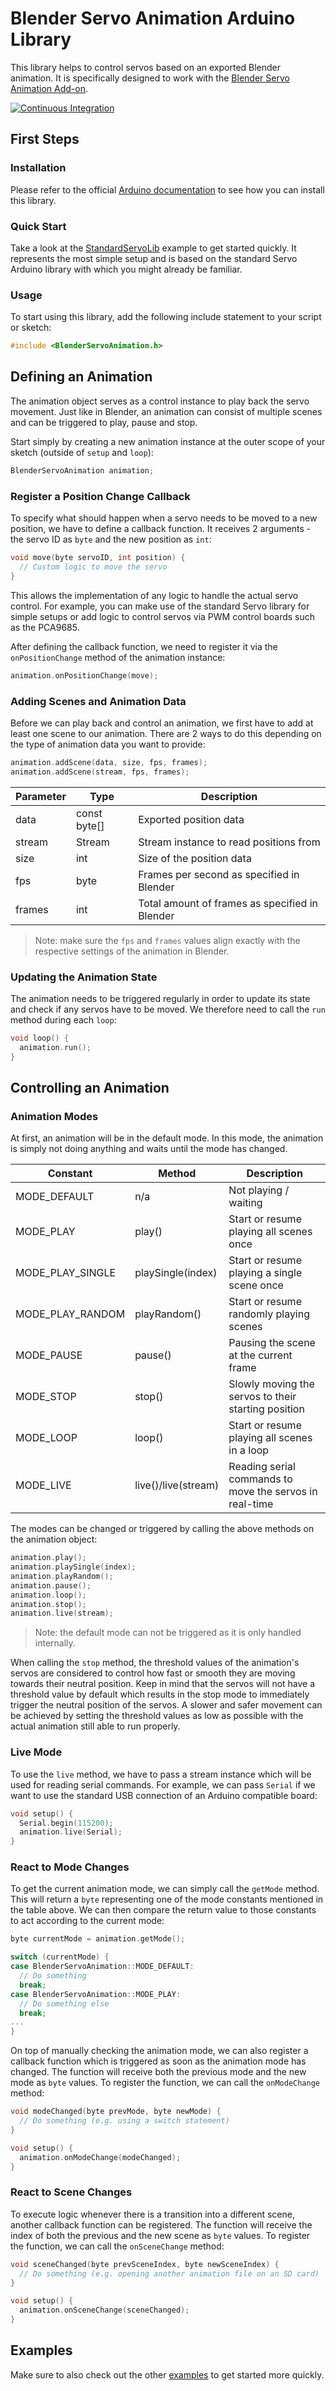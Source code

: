 # Blender Servo Animation Arduino Library

This library helps to control servos based on an exported Blender animation. It is specifically designed to work with the [Blender Servo Animation Add-on](https://github.com/timhendriks93/blender-servo-animation).

[![Continuous Integration](https://github.com/timhendriks93/blender-servo-animation-arduino/actions/workflows/ci.yml/badge.svg)](https://github.com/timhendriks93/blender-servo-animation-arduino/actions/workflows/ci.yml)

## First Steps

### Installation

Please refer to the official [Arduino documentation](https://docs.arduino.cc/software/ide-v1/tutorials/installing-libraries) to see how you can install this library.

### Quick Start

Take a look at the [StandardServoLib](examples/StandardServoLib) example to get started quickly. It represents the most simple setup and is based on the standard Servo Arduino library with which you might already be familiar.

### Usage

To start using this library, add the following include statement to your script or sketch:

```ino
#include <BlenderServoAnimation.h>
```

## Defining an Animation

The animation object serves as a control instance to play back the servo movement. Just like in Blender, an animation can consist of multiple scenes and can be triggered to play, pause and stop.

Start simply by creating a new animation instance at the outer scope of your sketch (outside of `setup` and `loop`):

```ino
BlenderServoAnimation animation;
```

### Register a Position Change Callback

To specify what should happen when a servo needs to be moved to a new position, we have to define a callback function. It receives 2 arguments - the servo ID as `byte` and the new position as `int`:

```ino
void move(byte servoID, int position) {
  // Custom logic to move the servo
}
```

This allows the implementation of any logic to handle the actual servo control. For example, you can make use of the standard Servo library for simple setups or add logic to control servos via PWM control boards such as the PCA9685.

After defining the callback function, we need to register it via the `onPositionChange` method of the animation instance:

```ino
animation.onPositionChange(move);
```

### Adding Scenes and Animation Data

Before we can play back and control an animation, we first have to add at least one scene to our animation. There are 2 ways to do this depending on the type of animation data you want to provide:

```ino
animation.addScene(data, size, fps, frames);
animation.addScene(stream, fps, frames);
```

| Parameter | Type | Description |
|-----------|------|-------------|
| data | const byte[] | Exported position data |
| stream | Stream | Stream instance to read positions from |
| size | int | Size of the position data |
| fps | byte | Frames per second as specified in Blender |
| frames | int | Total amount of frames as specified in Blender |

> Note: make sure the `fps` and `frames` values align exactly with the respective settings of the animation in Blender.

### Updating the Animation State

The animation needs to be triggered regularly in order to update its state and check if any servos have to be moved. We therefore need to call the `run` method during each `loop`:

```ino
void loop() {
  animation.run();
}
```

## Controlling an Animation

### Animation Modes

At first, an animation will be in the default mode. In this mode, the animation is simply not doing anything and waits until the mode has changed.

| Constant | Method | Description |
|----------|--------|-------------|
| MODE_DEFAULT | n/a | Not playing / waiting |
| MODE_PLAY | play() | Start or resume playing all scenes once |
| MODE_PLAY_SINGLE | playSingle(index) | Start or resume playing a single scene once |
| MODE_PLAY_RANDOM | playRandom() | Start or resume randomly playing scenes |
| MODE_PAUSE | pause() | Pausing the scene at the current frame |
| MODE_STOP | stop() | Slowly moving the servos to their starting position |
| MODE_LOOP | loop() | Start or resume playing all scenes in a loop |
| MODE_LIVE | live()/live(stream) | Reading serial commands to move the servos in real-time |

The modes can be changed or triggered by calling the above methods on the animation object:

```ino
animation.play();
animation.playSingle(index);
animation.playRandom();
animation.pause();
animation.loop();
animation.stop();
animation.live(stream);
```

> Note: the default mode can not be triggered as it is only handled internally.

When calling the `stop` method, the threshold values of the animation's servos are considered to control how fast or smooth they are moving towards their neutral position. Keep in mind that the servos will not have a threshold value by default which results in the stop mode to immediately trigger the neutral position of the servos. A slower and safer movement can be achieved by setting the threshold values as low as possible with the actual animation still able to run properly.

### Live Mode

To use the `live` method, we have to pass a stream instance which will be used for reading serial commands. For example, we can pass `Serial` if we want to use the standard USB connection of an Arduino compatible board:

```ino
void setup() {
  Serial.begin(115200);
  animation.live(Serial);
}
```

### React to Mode Changes

To get the current animation mode, we can simply call the `getMode` method. This will return a `byte` representing one of the mode constants mentioned in the table above. We can then compare the return value to those constants to act according to the current mode:

```ino
byte currentMode = animation.getMode();

switch (currentMode) {
case BlenderServoAnimation::MODE_DEFAULT:
  // Do something
  break;
case BlenderServoAnimation::MODE_PLAY:
  // Do something else
  break;
...
}
```

On top of manually checking the animation mode, we can also register a callback function which is triggered as soon as the animation mode has changed. The function will receive both the previous mode and the new mode as `byte` values. To register the function, we can call the `onModeChange` method:

```ino
void modeChanged(byte prevMode, byte newMode) {
  // Do something (e.g. using a switch statement)
}

void setup() {
  animation.onModeChange(modeChanged);
}
```

### React to Scene Changes

To execute logic whenever there is a transition into a different scene, another callback function can be registered. The function will receive the index of both the previous and the new scene as `byte` values. To register the function, we can call the `onSceneChange` method:

```ino
void sceneChanged(byte prevSceneIndex, byte newSceneIndex) {
  // Do something (e.g. opening another animation file on an SD card)
}

void setup() {
  animation.onSceneChange(sceneChanged);
}
```

## Examples

Make sure to also check out the other [examples](examples) to get started more quickly.
